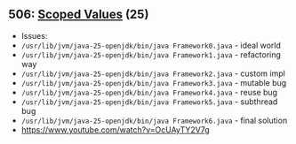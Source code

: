 ## 506: [Scoped Values](https://openjdk.org/jeps/506) (25)

 * Issues:
  * `/usr/lib/jvm/java-25-openjdk/bin/java Framework0.java` - ideal world
  * `/usr/lib/jvm/java-25-openjdk/bin/java Framework1.java` - refactoring way
  * `/usr/lib/jvm/java-25-openjdk/bin/java Framework2.java` - custom impl
  * `/usr/lib/jvm/java-25-openjdk/bin/java Framework3.java` - mutable bug
  * `/usr/lib/jvm/java-25-openjdk/bin/java Framework4.java` - reuse bug
  * `/usr/lib/jvm/java-25-openjdk/bin/java Framework5.java` - subthread bug
  * `/usr/lib/jvm/java-25-openjdk/bin/java Framework6.java` - final solution
  * https://www.youtube.com/watch?v=OcUAyTY2V7g




